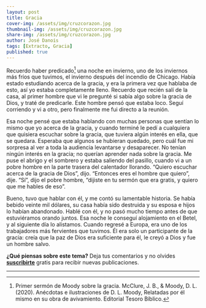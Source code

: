```yaml
---
layout: post
title: Gracia
cover-img: /assets/img/cruzcorazon.jpg
thumbnail-img: /assets/img/cruzcorazon.jpg
share-img: /assets/img/cruzcorazon.jpg
author: José Danois
tags: [Extracto, Gracia]
published: true
---
```

Recuerdo haber predicado[^1] una noche en invierno, uno de los inviernos más fríos que tuvimos, el invierno después del incendio de Chicago. Había estado estudiando acerca de la gracia, y era la primera vez que hablaba de esto, así yo estaba completamente lleno. Recuerdo que recién salí de la casa, al primer hombre que vi le pregunté si sabía algo sobre la gracia de Dios, y traté de predicarle. Este hombre pensó que estaba loco. Seguí corriendo y vi a otro, pero finalmente me fui directo a la reunión.

Esa noche pensé que estaba hablando con muchas personas que sentían lo mismo que yo acerca de la gracia, y cuando terminé le pedí a cualquiera que quisiera escuchar sobre la gracia, que tuviera algún interés en ella, que se quedara. Esperaba que algunos se hubieran quedado, pero cuál fue mi sorpresa al ver a toda la audiencia levantarse y desaparecer. No tenían ningún interés en la gracia; no querían aprender nada sobre la gracia. Me puse el abrigo y el sombrero y estaba saliendo del pasillo, cuando vi a un pobre hombre en la parte trasera del calentador llorando. “Quiero escuchar acerca de la gracia de Dios”, dijo. “Entonces eres el hombre que quiero”, dije. “Sí”, dijo el pobre hombre, “dijiste en tu sermón que era gratis, y quiero que me hables de eso”.

Bueno, tuvo que hablar con él, y me contó su lamentable historia. Se había bebido veinte mil dólares, su casa había sido destruida y su esposa e hijos lo habían abandonado. Hablé con él, y no pasó mucho tiempo antes de que estuviéramos orando juntos. Esa noche le conseguí alojamiento en el Betel, y al siguiente día lo alistamos. Cuando regresé a Europa, era uno de los trabajadores más fervientes que tuvimos. Él era solo un participante de la gracia: creía que la paz de Dios era suficiente para él, le creyó a Dios y fue un hombre salvo.

**¿Qué piensas sobre este tema?** Deja tus comentarios y no olvides **[suscribirte](https://www.feedio.co/@jdanois)** gratis para recibir nuevas publicaciones.

---

[^1]: Primer sermón de Moody sobre la gracia. McClure, J. B., & Moody, D. L. (2020). Anécdotas e ilustraciones de D. L. Moody, Relatadas por él mismo en su obra de avivamiento. Editorial Tesoro Bíblico.
<!--stackedit_data:
eyJoaXN0b3J5IjpbLTc5MDkxMjAxOSwxMTU1NzM2NzddfQ==
-->